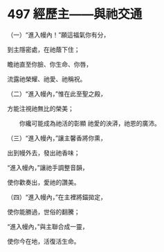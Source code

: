 # 497 經歷主——與祂交通

（一）“進入幔內！”願這福氣你有分，

到主隱密處，在祂蔭下住；

瞻祂直至你臉、你生命、你唇，

流露祂榮耀、祂愛、祂稱祝。

（二）“進入幔內，”惟在此至聖之殿，

方能注視祂無比的榮美；

　　你纔可能成為祂活的彰顯 祂愛的泱漭，祂恩的廣沛。

（三）“進入幔內，”讓主馨香將你熏，

出到幔外去，發出祂香味；

“進入幔內，”讓祂手調整音韻，

使你歡奏出，愛祂的讚美。

（四）“進入幔內，”在主裡將錨拋定，

使你能勝過，世俗的翻騰；

“進入幔內，”與主聯合成一靈，

使你今在地，活復活生命。

